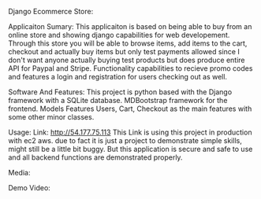 Django Ecommerce Store:

Applicaiton Sumary: 
This applicaiton is based on being able to buy from an online store and showing django capabilities for web developement. Through this store you will be able to browse items, add items to the cart,
checkout and actually buy items but only test payments allowed since I don't want anyone actually buying test products but does produce entire API for Paypal and Stripe.
Functionality capabilities to recieve promo codes and features a login and registration for users checking out as well.

Software And Features: 
This project is python based with the Django framework with a SQLite database. MDBootstrap framework for the frontend. Models Features Users, Cart, Checkout as the main features with some other minor classes.


Usage: Link: 
http://54.177.75.113 This Link is using this project in production with ec2 aws. due to fact it is just a project to demonstrate simple skills, might still be a little bit buggy. But this application is secure and safe to use and all backend functions are demonstrated properly.

Media:

Demo Video:
